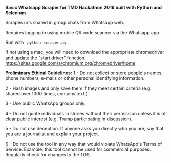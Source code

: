 **Basic Whatsapp Scraper for TMD Hackathon 2019 built with Python and Selenium**

Scrapes urls shared in group chats from Whatsapp web.

Requires logging in using mobile QR code scanner via the Whatsapp app.

Run with ``` python scraper.py```

If not using a mac, you will need to download the appropriate chromedriver and update the "start driver" function.
https://sites.google.com/a/chromium.org/chromedriver/home

**Preliminary Ethical Guidelines:**
1 - Do not collect or store people's names, phone numbers, e-mails or other personal identifying information.

2 - Hash images and only save them if they meet certain criteria (e.g. shared over 1000 times, contains text.)

3 - Use public WhatsApp groups only.

4 - Do not quote individuals in stories without their permission unless it is of clear public interest (e.g. Trump participating in discussion).

5 - Do not use deception. If anyone asks you directly who you are, say that you are a journalist and explain your project.

6 - Do not use the tool in any way that would violate WhatsApp's Terms of Service. Example: this tool cannot be used for commercial purposes. Regularly check for changes to the TOS.

